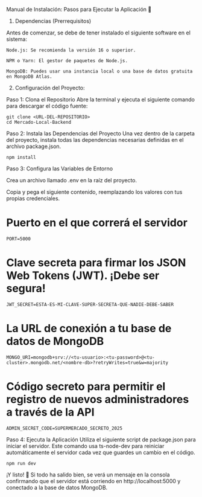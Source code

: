 Manual de Instalación: Pasos para Ejecutar la Aplicación 🚀

1. Dependencias (Prerrequisitos)

Antes de comenzar, se debe de tener instalado el siguiente software en el sistema:

    Node.js: Se recomienda la versión 16 o superior.

    NPM o Yarn: El gestor de paquetes de Node.js.

    MongoDB: Puedes usar una instancia local o una base de datos gratuita en MongoDB Atlas.

2. Configuración del Proyecto:

Paso 1: Clona el Repositorio
Abre la terminal y ejecuta el siguiente comando para descargar el código fuente:

    git clone <URL-DEL-REPOSITORIO>
    cd Mercado-Local-Backend

Paso 2: Instala las Dependencias del Proyecto
Una vez dentro de la carpeta del proyecto, instala todas las dependencias necesarias definidas en el archivo package.json.

    npm install

Paso 3: Configura las Variables de Entorno

Crea un archivo llamado .env en la raíz del proyecto.

Copia y pega el siguiente contenido, reemplazando los valores con tus propias credenciales.

 # Puerto en el que correrá el servidor
    PORT=5000

 # Clave secreta para firmar los JSON Web Tokens (JWT). ¡Debe ser segura!
    JWT_SECRET=ESTA-ES-MI-CLAVE-SUPER-SECRETA-QUE-NADIE-DEBE-SABER

 # La URL de conexión a tu base de datos de MongoDB
    MONGO_URI=mongodb+srv://<tu-usuario>:<tu-password>@<tu-cluster>.mongodb.net/<nombre-db>?retryWrites=true&w=majority

 # Código secreto para permitir el registro de nuevos administradores a través de la API
    ADMIN_SECRET_CODE=SUPERMERCADO_SECRETO_2025

Paso 4: Ejecuta la Aplicación 
Utiliza el siguiente script de package.json para iniciar el servidor. Este comando usa ts-node-dev para reiniciar automáticamente el servidor cada vez que guardes un cambio en el código.

    npm run dev

¡Y listo! 🎉 Si todo ha salido bien, se verá un mensaje en la consola confirmando que el servidor está corriendo en http://localhost:5000 y conectado a la base de datos MongoDB.